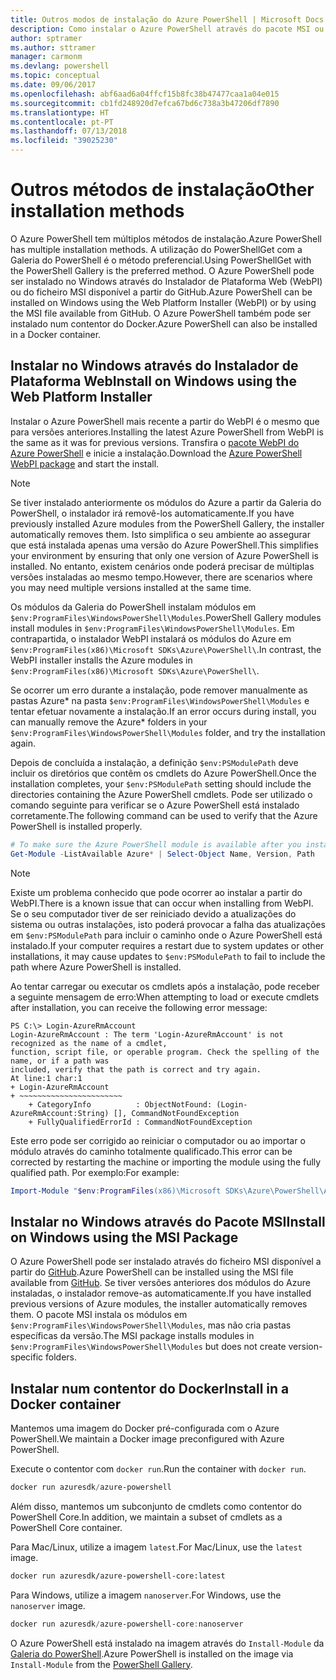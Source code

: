 ```yaml
---
title: Outros modos de instalação do Azure PowerShell | Microsoft Docs
description: Como instalar o Azure PowerShell através do pacote MSI ou do Instalador de Plataforma Web.
author: sptramer
ms.author: sttramer
manager: carmonm
ms.devlang: powershell
ms.topic: conceptual
ms.date: 09/06/2017
ms.openlocfilehash: abf6aad6a04ffcf15b8fc38b47477caa1a04e015
ms.sourcegitcommit: cb1fd248920d7efca67bd6c738a3b47206df7890
ms.translationtype: HT
ms.contentlocale: pt-PT
ms.lasthandoff: 07/13/2018
ms.locfileid: "39025230"
---
```

# <a name="other-installation-methods"></a><span data-ttu-id="47f5b-103">Outros métodos de instalação</span><span class="sxs-lookup"><span data-stu-id="47f5b-103">Other installation methods</span></span>

<span data-ttu-id="47f5b-104">O Azure PowerShell tem múltiplos métodos de instalação.</span><span class="sxs-lookup"><span data-stu-id="47f5b-104">Azure PowerShell has multiple installation methods.</span></span> <span data-ttu-id="47f5b-105">A utilização do PowerShellGet com a Galeria do PowerShell é o método preferencial.</span><span class="sxs-lookup"><span data-stu-id="47f5b-105">Using PowerShellGet with the PowerShell Gallery is the preferred method.</span></span> <span data-ttu-id="47f5b-106">O Azure PowerShell pode ser instalado no Windows através do Instalador de Plataforma Web (WebPI) ou do ficheiro MSI disponível a partir do GitHub.</span><span class="sxs-lookup"><span data-stu-id="47f5b-106">Azure PowerShell can be installed on Windows using the Web Platform Installer (WebPI) or by using the MSI file available from GitHub.</span></span> <span data-ttu-id="47f5b-107">O Azure PowerShell também pode ser instalado num contentor do Docker.</span><span class="sxs-lookup"><span data-stu-id="47f5b-107">Azure PowerShell can also be installed in a Docker container.</span></span>

## <a name="install-on-windows-using-the-web-platform-installer"></a><span data-ttu-id="47f5b-108">Instalar no Windows através do Instalador de Plataforma Web</span><span class="sxs-lookup"><span data-stu-id="47f5b-108">Install on Windows using the Web Platform Installer</span></span>

<span data-ttu-id="47f5b-109">Instalar o Azure PowerShell mais recente a partir do WebPI é o mesmo que para versões anteriores.</span><span class="sxs-lookup"><span data-stu-id="47f5b-109">Installing the latest Azure PowerShell from WebPI is the same as it was for previous versions.</span></span>
<span data-ttu-id="47f5b-110">Transfira o [pacote WebPI do Azure PowerShell](http://aka.ms/webpi-azps) e inicie a instalação.</span><span class="sxs-lookup"><span data-stu-id="47f5b-110">Download the [Azure PowerShell WebPI package](http://aka.ms/webpi-azps) and start the install.</span></span>

> [!NOTE]
> <span data-ttu-id="47f5b-111">Se tiver instalado anteriormente os módulos do Azure a partir da Galeria do PowerShell, o instalador irá removê-los automaticamente.</span><span class="sxs-lookup"><span data-stu-id="47f5b-111">If you have previously installed Azure modules from the PowerShell Gallery, the installer automatically removes them.</span></span> <span data-ttu-id="47f5b-112">Isto simplifica o seu ambiente ao assegurar que está instalada apenas uma versão do Azure PowerShell.</span><span class="sxs-lookup"><span data-stu-id="47f5b-112">This simplifies your environment by ensuring that only one version of Azure PowerShell is installed.</span></span> <span data-ttu-id="47f5b-113">No entanto, existem cenários onde poderá precisar de múltiplas versões instaladas ao mesmo tempo.</span><span class="sxs-lookup"><span data-stu-id="47f5b-113">However, there are scenarios where you may need multiple versions installed at the same time.</span></span>
>
> <span data-ttu-id="47f5b-114">Os módulos da Galeria do PowerShell instalam módulos em `$env:ProgramFiles\WindowsPowerShell\Modules`.</span><span class="sxs-lookup"><span data-stu-id="47f5b-114">PowerShell Gallery modules install modules in `$env:ProgramFiles\WindowsPowerShell\Modules`.</span></span> <span data-ttu-id="47f5b-115">Em contrapartida, o instalador WebPI instalará os módulos do Azure em `$env:ProgramFiles(x86)\Microsoft SDKs\Azure\PowerShell\`.</span><span class="sxs-lookup"><span data-stu-id="47f5b-115">In contrast, the WebPI installer installs the Azure modules in `$env:ProgramFiles(x86)\Microsoft SDKs\Azure\PowerShell\`.</span></span>
>
> <span data-ttu-id="47f5b-116">Se ocorrer um erro durante a instalação, pode remover manualmente as pastas Azure\* na pasta `$env:ProgramFiles\WindowsPowerShell\Modules` e tentar efetuar novamente a instalação.</span><span class="sxs-lookup"><span data-stu-id="47f5b-116">If an error occurs during install, you can manually remove the Azure\* folders in your `$env:ProgramFiles\WindowsPowerShell\Modules` folder, and try the installation again.</span></span>

<span data-ttu-id="47f5b-117">Depois de concluída a instalação, a definição `$env:PSModulePath` deve incluir os diretórios que contêm os cmdlets do Azure PowerShell.</span><span class="sxs-lookup"><span data-stu-id="47f5b-117">Once the installation completes, your `$env:PSModulePath` setting should include the directories containing the Azure PowerShell cmdlets.</span></span> <span data-ttu-id="47f5b-118">Pode ser utilizado o comando seguinte para verificar se o Azure PowerShell está instalado corretamente.</span><span class="sxs-lookup"><span data-stu-id="47f5b-118">The following command can be used to verify that the Azure PowerShell is installed properly.</span></span>

```powershell
# To make sure the Azure PowerShell module is available after you install
Get-Module -ListAvailable Azure* | Select-Object Name, Version, Path
```

> [!NOTE]
> <span data-ttu-id="47f5b-119">Existe um problema conhecido que pode ocorrer ao instalar a partir do WebPI.</span><span class="sxs-lookup"><span data-stu-id="47f5b-119">There is a known issue that can occur when installing from WebPI.</span></span> <span data-ttu-id="47f5b-120">Se o seu computador tiver de ser reiniciado devido a atualizações do sistema ou outras instalações, isto poderá provocar a falha das atualizações em `$env:PSModulePath` para incluir o caminho onde o Azure PowerShell está instalado.</span><span class="sxs-lookup"><span data-stu-id="47f5b-120">If your computer requires a restart due to system updates or other installations, it may cause updates to `$env:PSModulePath` to fail to include the path where Azure PowerShell is installed.</span></span>

<span data-ttu-id="47f5b-121">Ao tentar carregar ou executar os cmdlets após a instalação, pode receber a seguinte mensagem de erro:</span><span class="sxs-lookup"><span data-stu-id="47f5b-121">When attempting to load or execute cmdlets after installation, you can receive the following error message:</span></span>

```output
PS C:\> Login-AzureRmAccount
Login-AzureRmAccount : The term 'Login-AzureRmAccount' is not recognized as the name of a cmdlet,
function, script file, or operable program. Check the spelling of the name, or if a path was
included, verify that the path is correct and try again.
At line:1 char:1
+ Login-AzureRmAccount
+ ~~~~~~~~~~~~~~~~~~~~~~~
    + CategoryInfo          : ObjectNotFound: (Login-AzureRmAccount:String) [], CommandNotFoundException
    + FullyQualifiedErrorId : CommandNotFoundException
```

<span data-ttu-id="47f5b-122">Este erro pode ser corrigido ao reiniciar o computador ou ao importar o módulo através do caminho totalmente qualificado.</span><span class="sxs-lookup"><span data-stu-id="47f5b-122">This error can be corrected by restarting the machine or importing the module using the fully qualified path.</span></span> <span data-ttu-id="47f5b-123">Por exemplo:</span><span class="sxs-lookup"><span data-stu-id="47f5b-123">For example:</span></span>

```powershell
Import-Module "$env:ProgramFiles(x86)\Microsoft SDKs\Azure\PowerShell\AzureRM.psd1"
```

## <a name="install-on-windows-using-the-msi-package"></a><span data-ttu-id="47f5b-124">Instalar no Windows através do Pacote MSI</span><span class="sxs-lookup"><span data-stu-id="47f5b-124">Install on Windows using the MSI Package</span></span>

<span data-ttu-id="47f5b-125">O Azure PowerShell pode ser instalado através do ficheiro MSI disponível a partir do [GitHub](https://github.com/Azure/azure-powershell/releases/latest).</span><span class="sxs-lookup"><span data-stu-id="47f5b-125">Azure PowerShell can be installed using the MSI file available from [GitHub](https://github.com/Azure/azure-powershell/releases/latest).</span></span> <span data-ttu-id="47f5b-126">Se tiver versões anteriores dos módulos do Azure instaladas, o instalador remove-as automaticamente.</span><span class="sxs-lookup"><span data-stu-id="47f5b-126">If you have installed previous versions of Azure modules, the installer automatically removes them.</span></span> <span data-ttu-id="47f5b-127">O pacote MSI instala os módulos em `$env:ProgramFiles\WindowsPowerShell\Modules`, mas não cria pastas específicas da versão.</span><span class="sxs-lookup"><span data-stu-id="47f5b-127">The MSI package installs modules in `$env:ProgramFiles\WindowsPowerShell\Modules` but does not create version-specific folders.</span></span>

## <a name="install-in-a-docker-container"></a><span data-ttu-id="47f5b-128">Instalar num contentor do Docker</span><span class="sxs-lookup"><span data-stu-id="47f5b-128">Install in a Docker container</span></span>

<span data-ttu-id="47f5b-129">Mantemos uma imagem do Docker pré-configurada com o Azure PowerShell.</span><span class="sxs-lookup"><span data-stu-id="47f5b-129">We maintain a Docker image preconfigured with Azure PowerShell.</span></span>

<span data-ttu-id="47f5b-130">Execute o contentor com `docker run`.</span><span class="sxs-lookup"><span data-stu-id="47f5b-130">Run the container with `docker run`.</span></span>

```powershell
docker run azuresdk/azure-powershell
```

<span data-ttu-id="47f5b-131">Além disso, mantemos um subconjunto de cmdlets como contentor do PowerShell Core.</span><span class="sxs-lookup"><span data-stu-id="47f5b-131">In addition, we maintain a subset of cmdlets as a PowerShell Core container.</span></span>

<span data-ttu-id="47f5b-132">Para Mac/Linux, utilize a imagem `latest`.</span><span class="sxs-lookup"><span data-stu-id="47f5b-132">For Mac/Linux, use the `latest` image.</span></span>

```bash
docker run azuresdk/azure-powershell-core:latest
```

<span data-ttu-id="47f5b-133">Para Windows, utilize a imagem `nanoserver`.</span><span class="sxs-lookup"><span data-stu-id="47f5b-133">For Windows, use the `nanoserver` image.</span></span>

```powershell
docker run azuresdk/azure-powershell-core:nanoserver
```

<span data-ttu-id="47f5b-134">O Azure PowerShell está instalado na imagem através do `Install-Module` da [Galeria do PowerShell](https://www.powershellgallery.com/).</span><span class="sxs-lookup"><span data-stu-id="47f5b-134">Azure PowerShell is installed on the image via `Install-Module` from the [PowerShell Gallery](https://www.powershellgallery.com/).</span></span>
